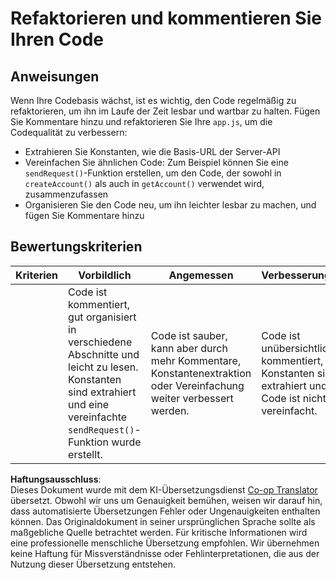 <!--
CO_OP_TRANSLATOR_METADATA:
{
  "original_hash": "a4abf305ede1cfaadd56a8fab4b4c288",
  "translation_date": "2025-08-24T13:37:17+00:00",
  "source_file": "7-bank-project/3-data/assignment.md",
  "language_code": "de"
}
-->
# Refaktorieren und kommentieren Sie Ihren Code

## Anweisungen

Wenn Ihre Codebasis wächst, ist es wichtig, den Code regelmäßig zu refaktorieren, um ihn im Laufe der Zeit lesbar und wartbar zu halten. Fügen Sie Kommentare hinzu und refaktorieren Sie Ihre `app.js`, um die Codequalität zu verbessern:

- Extrahieren Sie Konstanten, wie die Basis-URL der Server-API
- Vereinfachen Sie ähnlichen Code: Zum Beispiel können Sie eine `sendRequest()`-Funktion erstellen, um den Code, der sowohl in `createAccount()` als auch in `getAccount()` verwendet wird, zusammenzufassen
- Organisieren Sie den Code neu, um ihn leichter lesbar zu machen, und fügen Sie Kommentare hinzu

## Bewertungskriterien

| Kriterien | Vorbildlich                                                                                                                                                  | Angemessen                                                                                       | Verbesserungswürdig                                                                     |
| --------- | ------------------------------------------------------------------------------------------------------------------------------------------------------------ | ------------------------------------------------------------------------------------------------ | --------------------------------------------------------------------------------------- |
|           | Code ist kommentiert, gut organisiert in verschiedene Abschnitte und leicht zu lesen. Konstanten sind extrahiert und eine vereinfachte `sendRequest()`-Funktion wurde erstellt. | Code ist sauber, kann aber durch mehr Kommentare, Konstantenextraktion oder Vereinfachung weiter verbessert werden. | Code ist unübersichtlich, nicht kommentiert, Konstanten sind nicht extrahiert und der Code ist nicht vereinfacht. |

**Haftungsausschluss**:  
Dieses Dokument wurde mit dem KI-Übersetzungsdienst [Co-op Translator](https://github.com/Azure/co-op-translator) übersetzt. Obwohl wir uns um Genauigkeit bemühen, weisen wir darauf hin, dass automatisierte Übersetzungen Fehler oder Ungenauigkeiten enthalten können. Das Originaldokument in seiner ursprünglichen Sprache sollte als maßgebliche Quelle betrachtet werden. Für kritische Informationen wird eine professionelle menschliche Übersetzung empfohlen. Wir übernehmen keine Haftung für Missverständnisse oder Fehlinterpretationen, die aus der Nutzung dieser Übersetzung entstehen.